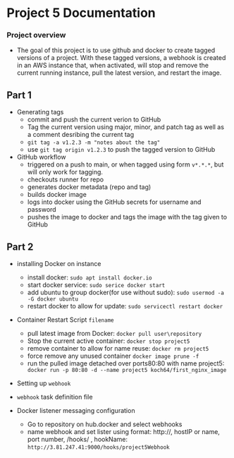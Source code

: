 # Project 5 Documentation

### Project overview
- The goal of this project is to use github and docker to create tagged versions of a project. With these tagged versions, a webhook is created in an AWS instance that, when activated, will stop and remove the current running instance, pull the latest version, and restart the image.

## Part 1

- Generating tags
	- commit and push the current verion to GitHub
	- Tag the current version using major, minor, and patch tag as well as a comment desribing the current tag
	- `git tag -a v1.2.3 -m "notes about the tag"`
	- use `git tag origin v1.2.3` to push the tagged version to GitHub
- GitHub workflow
	- triggered on a push to main, or when tagged using form `v*.*.*`, but will only work for tagging.
	- checkouts runner for repo
	- generates docker metadata (repo and tag) 
	- builds docker image
	- logs into docker using the GitHub secrets for username and password
	- pushes the image to docker and tags the image with the tag given to GitHub

	 
## Part 2

- installing Docker on instance
	- install docker: `sudo apt install docker.io`
	- start docker service: `sudo serice docker start`
	- add ubuntu to group docker(for use without sudo): `sudo usermod -a -G docker ubuntu`
	- restart docker to allow for update: `sudo servicectl restart docker`

- Container Restart Script `filename`
	- pull latest image from Docker: `docker pull user\repository`
	- Stop the current active container: `docker stop project5`
	- remove container to allow for name reuse: `docker rm project5`
	- force remove any unused container `docker image prune -f`
	- run the pulled image detached over ports80:80 with name project5: ` docker run -p 80:80 -d --name project5 koch64/first_nginx_image`

- Setting up `webhook`




- `webhook` task definition file



- Docker listener messaging configuration
	- Go to repository on hub.docker and select webhooks
	- name webhook and set lister using format: http://, hostIP or name, port number, /hooks/ , hookName: `http://3.81.247.41:9000/hooks/project5Webhook`


